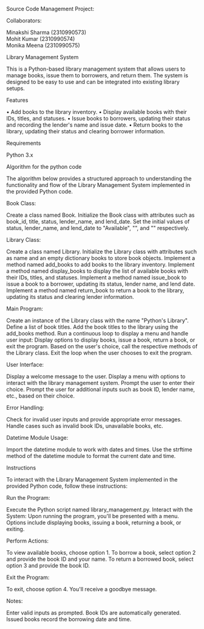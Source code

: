 Source Code Management Project:

Collaborators:

Minakshi Sharma  (2310990573)  
Mohit Kumar      (2310990574)  
Monika Meena     (2310990575)

Library Management System

This is a Python-based library management system that allows users to manage books, issue them to borrowers, and return them. The system is designed to be easy to use and can be integrated into existing library setups.

Features

•	Add books to the library inventory.
•	Display available books with their IDs, titles, and statuses.
•	Issue books to borrowers, updating their status and recording the lender's name and issue date.
•	Return books to the library, updating their status and clearing borrower information.

Requirements

Python 3.x

Algorithm for the python code

The algorithm below provides a structured approach to understanding the functionality and flow of the Library Management System implemented in the provided Python code.

Book Class:

Create a class named Book.
Initialize the Book class with attributes such as book_id, title, status, lender_name, and lend_date.
Set the initial values of status, lender_name, and lend_date to "Available", "", and "" respectively.

Library Class:

Create a class named Library.
Initialize the Library class with attributes such as name and an empty dictionary books to store book objects.
Implement a method named add_books to add books to the library inventory.
Implement a method named display_books to display the list of available books with their IDs, titles, and statuses.
Implement a method named issue_book to issue a book to a borrower, updating its status, lender name, and lend date.
Implement a method named return_book to return a book to the library, updating its status and clearing lender information.

Main Program:

Create an instance of the Library class with the name "Python's Library".
Define a list of book titles.
Add the book titles to the library using the add_books method.
Run a continuous loop to display a menu and handle user input:
Display options to display books, issue a book, return a book, or exit the program.
Based on the user's choice, call the respective methods of the Library class.
Exit the loop when the user chooses to exit the program.

User Interface:

Display a welcome message to the user.
Display a menu with options to interact with the library management system.
Prompt the user to enter their choice.
Prompt the user for additional inputs such as book ID, lender name, etc., based on their choice.

Error Handling:

Check for invalid user inputs and provide appropriate error messages.
Handle cases such as invalid book IDs, unavailable books, etc.

Datetime Module Usage:

Import the datetime module to work with dates and times.
Use the strftime method of the datetime module to format the current date and time.

Instructions

To interact with the Library Management System implemented in the provided Python code, follow these instructions:

Run the Program:

Execute the Python script named library_management.py.
Interact with the System:
Upon running the program, you'll be presented with a menu.
Options include displaying books, issuing a book, returning a book, or exiting.

Perform Actions:

To view available books, choose option 1.
To borrow a book, select option 2 and provide the book ID and your name.
To return a borrowed book, select option 3 and provide the book ID.

Exit the Program:

To exit, choose option 4. You'll receive a goodbye message.

Notes:

Enter valid inputs as prompted.
Book IDs are automatically generated.
Issued books record the borrowing date and time.
